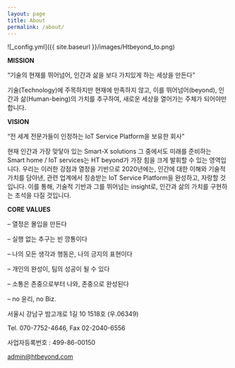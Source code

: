 ```yaml
---
layout: page
title: About
permalink: /about/
---
```



![_config.yml]({{ site.baseurl }}/images/Htbeyond_to.png)


**MISSION**

“기술의 현재를 뛰어넘어, 인간과 삶을 보다 가치있게 하는 세상을 만든다”

기술(Technology)에 주목하지만 현재에 만족하지 않고,
이를 뛰어넘어(beyond),
인간과 삶(Human-being)의 가치를 추구하여,
새로운 세상을 열어가는 주체가 되어야만 합니다.




**VISION**

“전 세계 전문가들이 인정하는 IoT Service Platform을 보유한 회사”

현재 인간과 가장 맞닿아 있는 Smart-X solutions
그 중에서도 미래를 준비하는 Smart home / IoT services는 HT beyond가 가장 힘을 크게 발휘할 수 있는 영역입니다.
우리는 이러한 강점과 열정을 기반으로 2020년에는,
인간에 대한 이해와 기술적 가치를 담아낸,
관련 업계에서 칭송받는 IoT Service Platform을 완성하고, 자랑할 것입니다.
이를 통해, 기술적 기반과 그를 뛰어넘는 insight로, 인간과 삶의 가치를 구현하는 초석을 다질 것입니다.





**CORE VALUES**

– 열정은 몰입을 만든다

– 실행 없는 추구는 빈 깡통이다

– 나의 모든 생각과 행동은, 나의 긍지의 표현이다

– 개인의 완성이, 팀의 성공이 될 수 있다

– 소통은 존중으로부터 나와, 존중으로 완성된다

– no 윤리, no Biz.


서울시 강남구 밤고개로 1길 10 1518호 (우.06349)

Tel. 070-7752-4646, Fax 02-2040-6556

사업자등록번호 : 499-86-00150

[admin@htbeyond.com](mailto:admin@htbeyond.com)